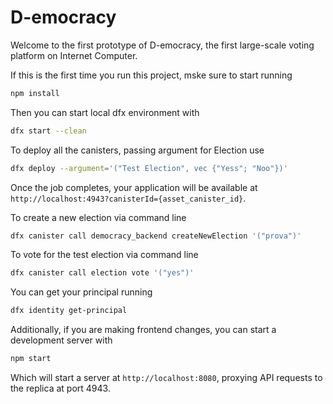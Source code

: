 # D-emocracy

Welcome to the first prototype of D-emocracy, the first large-scale voting platform on Internet Computer.

If this is the first time you run this project, mske sure to start running
```bash
npm install
```
Then you can start local dfx environment with
```bash
dfx start --clean
```

To deploy all the canisters, passing argument for Election use
```bash
dfx deploy --argument='("Test Election", vec {"Yess"; "Noo"})'
```

Once the job completes, your application will be available at `http://localhost:4943?canisterId={asset_canister_id}`.

To create a new election via command line
```bash
dfx canister call democracy_backend createNewElection '("prova")'
```

To vote for the test election via command line
```bash
dfx canister call election vote '("yes")'
```

You can get your principal running
```bash
dfx identity get-principal
```

Additionally, if you are making frontend changes, you can start a development server with

```bash
npm start
```

Which will start a server at `http://localhost:8080`, proxying API requests to the replica at port 4943.